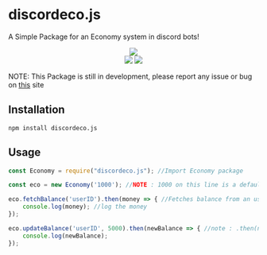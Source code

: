# discordeco.js
A Simple Package for an Economy system in discord bots!

<div align="center">
    <p>
    <a href="https://npmjs.com/package/discordeco.js"><img src="https://nodei.co/npm/discordeco.js.png?downloads=true&stars=false"/></a>
    <br>
    <a href="https://travis-ci.org/Hazmi35/discoedeco.js"><img src="https://travis-ci.org/Hazmi35/discordeco.js.svg"/></a>
    <a href="https://github.com/Hazmi35/discordeco.js"><img src="https://david-dm.org/Hazmi35/discordeco.svg"/></a>
    </p>
</div>

NOTE: This Package is still in development, please report any issue or bug on [this](https://github.com/Hazmi35/discordeco.js/issues) site

## Installation
```
npm install discordeco.js
```

## Usage
```js
const Economy = require("discordeco.js"); //Import Economy package

const eco = new Economy('1000'); //NOTE : 1000 on this line is a default balance

eco.fetchBalance('userID').then(money => { //Fetches balance from an userID
    console.log(money); //log the money
});

eco.updateBalance('userID', 5000).then(newBalance => { //note : .then(newBalance => { is optional
    console.log(newBalance);
});
```
